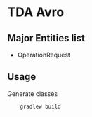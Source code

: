 # TDA Avro
## Major Entities list
- OperationRequest

## Usage
Generate classes
```
    gradlew build
```